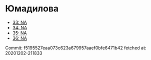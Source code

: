 # Юмадилова
- [33: NA](33.md)
- [34: NA](34.md)
- [35: NA](35.md)
- [36: NA](36.md)

Commit: f5195527eaa073c623a679957aaef0bfe6471b42
 fetched at: 20201202-211833
